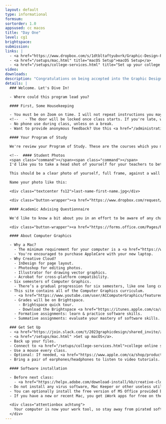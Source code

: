 ```yaml
---
layout: default
type: informational
formsum:
sortorder: 1.0
appsused: cc macos
title: "Day One"
level: cg1
brightspace:
submission:
links: |
  - <a href="https://www.dropbox.com/s/1dtbltaftyubvrk/Graphic-Design-Program-of-Study-2020.pdf?dl=1" title="Download your Program of Study">Download your Program of Study (PDF)</a>
  - <a href="/setups/mac.html" title="macOS Setup">macOS Setup</a>
  - <a href="/setups/college-services.html" title="Set up your college online services">Setup College Services</a>
video: 
downloads:
description: "Congratulations on being accepted into the Graphic Design program at Algonquin College. We have a number of topics to cover in our first Computer Graphics class."
details: |
  ### Welcome. Let's Dive In!

  - Where could this program lead you?

  #### First, Some Housekeeping

  - You must be on Zoom on time. I will not repeat instructions you may have missed if you come in late.
  <!--   - The door will be locked once class starts. If you're late, wait for a break before coming in. -->
  - No phone use during class, unless on a break.
  - Want to provide anonymous feedback? Use this <a href="/administration/feedback.html" title="Submit anonymous feedback" target="_blank">anonymous feedback form</a>. The link is in the footer on every page of this site.

  #### Your Program of Study

  We're review your Program of Study. These are the courses which you must successfully complete in order to graduate. Keep this PDF handy during your stay in the program. It's your responsibility to ensure you've progressed through all of these courses.

  <!--  #### Student Photos
  <span class="command"></span><span class="command"></span>
  I'd like you to take a head shot of yourself for your teachers to better learn your names. The photos will only be shared with your teachers and go nowhere else.

  This should be a clear photo of yourself, full frame, against a wall or another flat, untextured surface. A passport type photo will do the trick.

  Name your photo like this:

  <div class="textcenter fs12">last-name-first-name.jpg</div>

  <div class="button-wrapper"><a href="https://www.dropbox.com/request/R0bV8U6vZ1wvPjP2Zz3P" title="Submit a photo of yourself." target="_blank" class="button">Submit Your Photo</a></div> -->

  #### Academic Advising Questionnaire

  We'd like to know a bit about you in an effort to be aware of any challenges you may be facing which could get in the way of your academic success. To that end, we'd appreciate if you filled out our Academic Advising Questionnaire.

  <div class="button-wrapper"><a href="https://forms.office.com/Pages/ResponsePage.aspx?id=JNkb7GoKqUqqicmAMWwESfjne9J-c6VKlt4hDsO6Z5ZUME9MTVAyS1BUSzgxUU4wNDJFWUlHRThMVy4u" title="Fill out the Academic Advising form." target="_blank" class="button">Complete the Questionnaire</a></div>

  #### About Computer Graphics

  - Why a Mac?
    - The minimum requirement for your computer is a <a href="https://www.apple.com/ca_edu_93120/shop/buy-mac/macbook-pro/15-inch" target="_blank">15” or 16" Retina MacBook Pro</a>.
    - You're encouraged to purchase AppleCare with your new laptop.
  - Why Creative Cloud?
    - InDesign for page layout.
    - Photoshop for editing photos.
    - Illustrator for drawing vector graphics.
    - Acrobat for cross-platform compatibility.
  - Six semesters of Computer Graphics.
    - There’s a gradual progression for six semesters, like one long course.
  - This site contains all of the Computer Graphics curriculum.
    - <a href="https://www.youtube.com/user/ACComputerGraphics/featured" target="_blank">CG YouTube Channel</a>.
    - Grades will be on Brightspace.
      - Brightspace quick tour.
      - Download the Brightspace <a href="https://itunes.apple.com/ca/app/brightspace-pulse/id1001688546?mt=8" target="_blank">app for iOS</a> or <a href="https://play.google.com/store/apps/details?id=com.d2l.brightspace.student.android&amp;hl=en" target="_blank">for Android</a>.
    - Formative assignments: learn & practice software skills.
    - Summative assignments: evaluate your mastery of software skills.

  ### Get Set Up
  - <a href="https://join.slack.com/t/2023graphicdesign/shared_invite/zt-gn5br9x1-ZHbKCoh_f0NIoZhyseH26A" title="Join the Grads of '23 Slack workspace" target="_blank">Join the Grads of '23 Slack workspace</a>.
  - <a href="/setups/mac.html" >Set up macOS</a>.
  - Back up your files.
  - Connect to <a href="/setups/college-services.html">college online services</a>.
  - Use a mouse every class.
  - Optional: If needed, <a href="https://www.apple.com/ca/shop/product/MMEL2AM/A/thunderbolt-3-usb-c-to-thunderbolt-2-adapter" target="_blank">purchase this adaptor</a> to connect to displays.
  - Bring a pair of earphones/headphones to listen to video tutorials.

  #### Software installation

  - Before next class:
    - <a href="https://helpx.adobe.com/download-install/kb/creative-cloud-desktop-app-download.html" target="_blank">Install Creative Cloud</a> applications listed above. If you already have them, apply any available updates.
  - Do not install any virus software, Mac Keeper or other useless utilities.
  - You can optionally install the free version of MS Office provided by the College.
  - If you have a new or recent Mac, you get iWork apps for free on the Mac App Store.

  <div class="attentionbox achtung">
    Your computer is now your work tool, so stay away from pirated software.
  </div>
---
```

